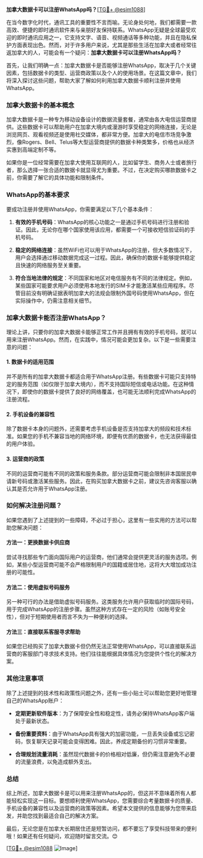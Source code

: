 **加拿大数据卡可以注册WhatsApp吗？**[[TG💪+ @esim1088](https://t.me/s/esim1088)]

在当今数字化时代，通讯工具的重要性不言而喻。无论身处何地，我们都需要一款高效、便捷的即时通讯软件来与亲朋好友保持联系。WhatsApp无疑是全球最受欢迎的即时通讯应用之一，它支持文字、语音、视频通话等多种功能，并且在隐私保护方面表现出色。然而，对于许多用户来说，尤其是那些生活在加拿大或者经常往返加拿大的人，可能会有一个疑问：**加拿大数据卡可以注册WhatsApp吗？**

首先，让我们明确一点：加拿大数据卡是否能够注册WhatsApp，取决于几个关键因素，包括数据卡的类型、运营商政策以及个人的使用场景。在这篇文章中，我们将深入探讨这些问题，帮助大家了解如何利用加拿大数据卡顺利注册并使用WhatsApp。

### **加拿大数据卡的基本概念**

加拿大数据卡是一种专为移动设备设计的数据流量套餐，通常由各大电信运营商提供。这些数据卡可以帮助用户在加拿大境内或漫游时享受稳定的网络连接，无论是浏览网页、观看视频还是使用社交媒体，都非常方便。加拿大的电信市场竞争激烈，像Rogers、Bell、Telus等大型运营商提供的数据卡种类繁多，价格也从经济实惠到高端定制不等。

如果你是一位经常需要在加拿大使用互联网的人，比如留学生、商务人士或者旅行者，那么选择一张合适的数据卡就显得尤为重要。不过，在决定购买哪款数据卡之前，你需要了解它的具体功能和限制条件。

### **WhatsApp的基本要求**

要成功注册并使用WhatsApp，你需要满足以下几个基本条件：

1. **有效的手机号码**：WhatsApp的核心功能之一是通过手机号码进行注册和验证。因此，无论你在哪个国家使用该应用，都需要一个可接收短信验证码的手机号码。
   
2. **稳定的网络连接**：虽然WiFi也可以用于WhatsApp的注册，但大多数情况下，用户会选择通过移动数据完成这一过程。因此，确保你的数据卡能够提供稳定且快速的网络服务至关重要。

3. **符合当地法律的规定**：不同国家和地区对电信服务有不同的法律规定。例如，某些国家可能要求用户必须使用本地发行的SIM卡才能激活某些应用程序。尽管目前没有明确证据表明加拿大的法规会限制外国号码使用WhatsApp，但在实际操作中，仍需注意相关细节。

### **加拿大数据卡能否注册WhatsApp？**

理论上讲，只要你的加拿大数据卡能够正常工作并且拥有有效的手机号码，就可以用来注册WhatsApp。然而，在实践中，情况可能会更加复杂。以下是一些需要注意的问题：

#### **1. 数据卡的适用范围**
并不是所有的加拿大数据卡都适合用于WhatsApp注册。有些数据卡可能只支持特定的服务范围（如仅限于加拿大境内），而不支持国际短信或电话功能。在这种情况下，即使你的数据卡提供了良好的网络覆盖，也可能无法顺利完成WhatsApp的注册流程。

#### **2. 手机设备的兼容性**
除了数据卡本身的问题外，还需要考虑手机设备是否支持加拿大的频段和技术标准。如果您的手机不兼容当地的网络环境，即便有优质的数据卡，也无法获得最佳的用户体验。

#### **3. 运营商的政策**
不同的运营商可能有不同的政策和服务条款。部分运营商可能会限制非本国居民申请新号码或激活某些服务。因此，在购买加拿大数据卡之前，建议先咨询客服以确认其是否允许用于WhatsApp注册。

### **如何解决注册问题？**

如果您遇到了上述提到的一些障碍，不必过于担心，这里有一些实用的方法可以帮助您解决问题：

#### **方法一：更换数据卡供应商**
尝试寻找那些专门面向国际用户的运营商，他们通常会提供更灵活的服务选项。例如，某些小型运营商可能不会严格限制用户的国籍或居住地，这将大大增加成功注册的可能性。

#### **方法二：使用虚拟号码服务**
另一种可行的办法是借助虚拟号码服务。这类服务允许用户获取临时的国际号码，用于完成WhatsApp的注册步骤。虽然这种方式存在一定的风险（如账号安全性），但对于短期使用者而言不失为一种便利的选择。

#### **方法三：直接联系客服寻求帮助**
如果您已经购买了加拿大数据卡但仍然无法正常使用WhatsApp，可以直接联系运营商的客服部门寻求技术支持。他们往往能根据具体情况为您提供个性化的解决方案。

### **其他注意事项**

除了上述提到的技术性和政策性问题之外，还有一些小贴士可以帮助您更好地管理自己的WhatsApp账户：

- **定期更新软件版本**：为了保障安全性和稳定性，请务必保持WhatsApp客户端处于最新状态。
  
- **备份重要资料**：由于WhatsApp具有强大的加密功能，一旦丢失设备或忘记密码，恢复聊天记录可能会变得困难。因此，养成定期备份的习惯非常重要。

- **合理规划流量消耗**：虽然现代数据卡的价格相对低廉，但仍需注意避免不必要的流量浪费，以免造成额外支出。

### **总结**

综上所述，加拿大数据卡是可以用来注册WhatsApp的，但这并不意味着所有人都能轻松实现这一目标。要想顺利使用WhatsApp，您需要综合考量数据卡的质量、手机设备的兼容性以及运营商的政策等因素。希望本文提供的信息能够为您带来启发，并助您找到最适合自己的解决方案。

最后，无论您是在加拿大长期居住还是短暂访问，都不要忘了享受科技带来的便利哦！如果还有任何疑问，欢迎随时留言交流。😊

[[TG💪+ @esim1088](https://t.me/s/esim1088) ![Image](https://i.postimg.cc/4NQfJmqS/Snipaste-2025-05-13-00-14-12.png)]
